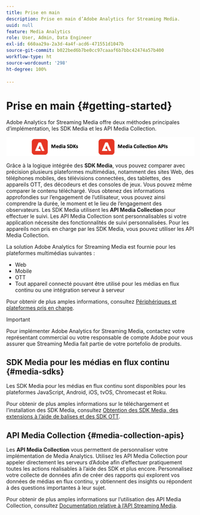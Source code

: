 ```yaml
---
title: Prise en main
description: Prise en main d’Adobe Analytics for Streaming Media.
uuid: null
feature: Media Analytics
role: User, Admin, Data Engineer
exl-id: 660aa29a-2a3d-4a4f-acd6-471551d1047b
source-git-commit: b022bed6b7be0cc97caaaf6b7bbc42474a57b400
workflow-type: ht
source-wordcount: '298'
ht-degree: 100%

---
```


# Prise en main {#getting-started}

Adobe Analytics for Streaming Media offre deux méthodes principales d’implémentation, les SDK Media et les API Media Collection.

![méthodes](assets/getting-started2.png)

Grâce à la logique intégrée des **SDK Media**, vous pouvez comparer avec précision plusieurs plateformes multimédias, notamment des sites Web, des téléphones mobiles, des télévisions connectées, des tablettes, des appareils OTT, des décodeurs et des consoles de jeux. Vous pouvez même comparer le contenu téléchargé. Vous obtenez des informations approfondies sur l’engagement de l’utilisateur, vous pouvez ainsi comprendre la durée, le moment et le lieu de l’engagement des observateurs. Les SDK Media utilisent les **API Media Collection** pour effectuer le suivi. Les API Media Collection sont personnalisables si votre application nécessite des fonctionnalités de suivi personnalisées. Pour les appareils non pris en charge par les SDK Media, vous pouvez utiliser les API Media Collection.

La solution Adobe Analytics for Streaming Media est fournie pour les plateformes multimédias suivantes :

* Web
* Mobile
* OTT
* Tout appareil connecté pouvant être utilisé pour les médias en flux continu ou une intégration serveur à serveur

Pour obtenir de plus amples informations, consultez [Périphériques et plateformes pris en charge](/help/getting-started/supported-devices.md).

>[!IMPORTANT]
>
>Pour implémenter Adobe Analytics for Streaming Media, contactez votre représentant commercial ou votre responsable de compte Adobe pour vous assurer que Streaming Media fait partie de votre portefolio de produits.

## SDK Media pour les médias en flux continu {#media-sdks}

Les SDK Media pour les médias en flux continu sont disponibles pour les plateformes JavaScript, Android, iOS, tvOS, Chromecast et Roku.

Pour obtenir de plus amples informations sur le téléchargement et l’installation des SDK Media, consultez [Obtention des SDK Media, des extensions à l’aide de balises et des SDK OTT](/help/getting-started/download-sdks.md).


## API Media Collection {#media-collection-apis}

Les **API Media Collection** vous permettent de personnaliser votre implémentation de Media Analytics. Utilisez les API Media Collection pour appeler directement les serveurs d’Adobe afin d’effectuer pratiquement toutes les actions réalisables à l’aide des SDK et plus encore. Personnalisez votre collecte de données afin de créer des rapports qui explorent vos données de médias en flux continu, y obtiennent des insights ou répondent à des questions importantes à leur sujet.

Pour obtenir de plus amples informations sur l’utilisation des API Media Collection, consultez [Documentation relative à l’API Streaming Media](/help/implementation/media-collection-api/mc-api-overview.md).

